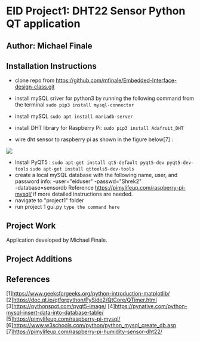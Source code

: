 # EID Project1: DHT22 Sensor Python QT application  

## Author: Michael Finale
## Installation Instructions
- clone repo from https://github.com/mfinale/Embedded-Interface-design-class.git
- install mySQL sriver for python3 by running the following command from the terminal `sudo pip3 install mysql-connector`
- install mySQL `sudo apt install mariadb-server`

- install DHT library for Raspberry Pi: `sudo pip3 install Adafruit_DHT`

- wire dht sensor to raspberry pi as shown in the figure below[7] :
 

![](https://cdn.pimylifeup.com/wp-content/uploads/2019/05/Raspberry-Pi-Humidity-Sensor-DHT22-Wiring-Schematic.png)

- Install PyQT5 : 
`sudo apt-get install qt5-default pyqt5-dev pyqt5-dev-tools`
`sudo apt-get install qttools5-dev-tools`
- create a local mySQL database with the following name, user, and password info:
-user="eiduser"
-passwd="Shrek2"  
-database=sensordb
Reference https://pimylifeup.com/raspberry-pi-mysql/ if more detailed instructions are needed.
- navigate to "project1" folder
- run project 1 gui.py `type the command here`

## Project Work
Application developed by Michael Finale.  

## Project Additions

## References
[1]https://www.geeksforgeeks.org/python-introduction-matplotlib/
[2]https://doc.qt.io/qtforpython/PySide2/QtCore/QTimer.html
[3]https://pythonspot.com/pyqt5-image/
[4]https://pynative.com/python-mysql-insert-data-into-database-table/
[5]https://pimylifeup.com/raspberry-pi-mysql/
[6]https://www.w3schools.com/python/python_mysql_create_db.asp
[7]https://pimylifeup.com/raspberry-pi-humidity-sensor-dht22/
